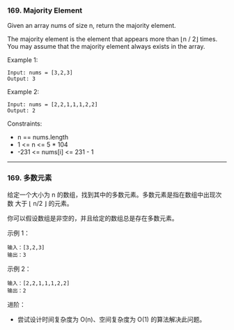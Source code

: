 ### 169. Majority Element
Given an array nums of size n, return the majority element.

The majority element is the element that appears more than ⌊n / 2⌋ times. You may assume that the majority element always exists in the array.



Example 1:

	Input: nums = [3,2,3]
	Output: 3

Example 2:

	Input: nums = [2,2,1,1,1,2,2]
	Output: 2



Constraints:

* n == nums.length
* 1 <= n <= 5 * 104
* -231 <= nums[i] <= 231 - 1

----

### 169. 多数元素
给定一个大小为 n 的数组，找到其中的多数元素。多数元素是指在数组中出现次数 大于 ⌊ n/2 ⌋ 的元素。

你可以假设数组是非空的，并且给定的数组总是存在多数元素。



示例 1：

	输入：[3,2,3]
	输出：3

示例 2：

	输入：[2,2,1,1,1,2,2]
	输出：2



进阶：

* 尝试设计时间复杂度为 O(n)、空间复杂度为 O(1) 的算法解决此问题。


